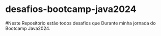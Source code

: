 ﻿# desafios-bootcamp-java2024
#Neste Repositório estão todos desafios que Durante minha jornada do Bootcamp Java2024.
